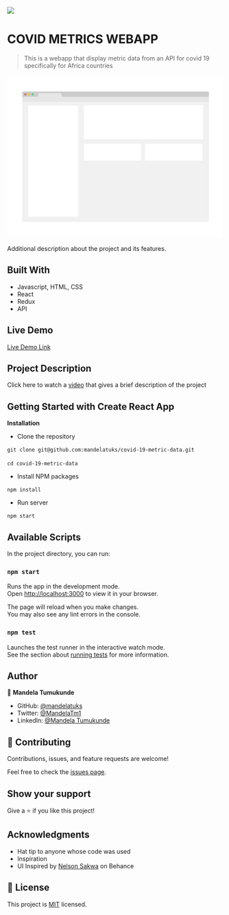 ![](https://img.shields.io/badge/Microverse-blueviolet)

# COVID METRICS WEBAPP

>This is a webapp that display metric data from an API for covid 19 specifically for Africa countries

![screenshot](./app_screenshot.png)

Additional description about the project and its features.

## Built With

- Javascript, HTML, CSS
- React
- Redux
- API

## Live Demo

[Live Demo Link](https://livedemo.com)

## Project Description

Click here to watch a [video]() that gives a brief description of the project

## Getting Started with Create React App

**Installation**
- Clone the repository
~~~
git clone git@github.com:mandelatuks/covid-19-metric-data.git

cd covid-19-metric-data
~~~
- Install NPM packages
~~~
npm install
~~~
- Run server
~~~
npm start
~~~
## Available Scripts

In the project directory, you can run:

### `npm start`

Runs the app in the development mode.\
Open [http://localhost:3000](http://localhost:3000) to view it in your browser.

The page will reload when you make changes.\
You may also see any lint errors in the console.

### `npm test`

Launches the test runner in the interactive watch mode.\
See the section about [running tests](https://facebook.github.io/create-react-app/docs/running-tests) for more information.

## Author

👤 **Mandela Tumukunde**

- GitHub: [@mandelatuks](https://github.com/mandelatuks)
- Twitter: [@MandelaTm1](https://twitter.com/MandelaTm1)
- LinkedIn: [@Mandela Tumukunde](https://www.linkedin.com/in/mandela-tumukunde-794755194/)

## 🤝 Contributing

Contributions, issues, and feature requests are welcome!

Feel free to check the [issues page](../../issues/).

## Show your support

Give a ⭐️ if you like this project!

## Acknowledgments

- Hat tip to anyone whose code was used
- Inspiration
- UI Inspired by [Nelson Sakwa](https://www.behance.net/gallery/31579789/Ballhead-App-(Free-PSDs)) on Behance

## 📝 License

This project is [MIT](./MIT.md) licensed.
